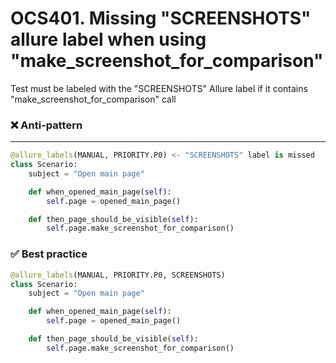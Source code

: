 # OCS401. Missing "SCREENSHOTS" allure label when using "make_screenshot_for_comparison"
Test must be labeled with the "SCREENSHOTS" Allure label if it contains "make_screenshot_for_comparison" call
### ❌ Anti-pattern
****
```python
@allure_labels(MANUAL, PRIORITY.P0) <- "SCREENSHOTS" label is missed
class Scenario:
    subject = "Open main page"

    def when_opened_main_page(self):
        self.page = opened_main_page()

    def then_page_should_be_visible(self):
        self.page.make_screenshot_for_comparison()

```

### ✅ Best practice

```python
@allure_labels(MANUAL, PRIORITY.P0, SCREENSHOTS)
class Scenario:
    subject = "Open main page"

    def when_opened_main_page(self):
        self.page = opened_main_page()

    def then_page_should_be_visible(self):
        self.page.make_screenshot_for_comparison()
```